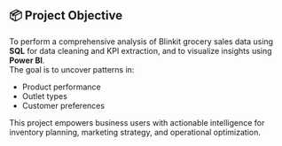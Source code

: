 ## 📦 Project Objective

To perform a comprehensive analysis of Blinkit grocery sales data using **SQL** for data cleaning and KPI extraction, and to visualize insights using **Power BI**.  
The goal is to uncover patterns in:

- Product performance  
- Outlet types  
- Customer preferences  

This project empowers business users with actionable intelligence for inventory planning, marketing strategy, and operational optimization.
